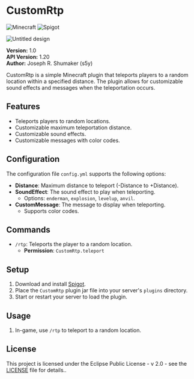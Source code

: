 # CustomRtp
![Minecraft](https://img.shields.io/badge/Minecraft-1.20+-brightgreen.svg)
![Spigot](https://img.shields.io/badge/Paper-1.20+-white.svg)

![Untitled design](https://github.com/s5y-ux/CustomRtp/assets/59636597/1517f162-dbb6-41ec-9c9a-f89138d8a8a6)


**Version:** 1.0  
**API Version:** 1.20  
**Author:** Joseph R. Shumaker (s5y)  

CustomRtp is a simple Minecraft plugin that teleports players to a random location within a specified distance. The plugin allows for customizable sound effects and messages when the teleportation occurs.

## Features

- Teleports players to random locations.
- Customizable maximum teleportation distance.
- Customizable sound effects.
- Customizable messages with color codes.

## Configuration

The configuration file `config.yml` supports the following options:

- **Distance**: Maximum distance to teleport (-Distance to +Distance).
- **SoundEffect**: The sound effect to play when teleporting.  
  - Options: `enderman`, `explosion`, `levelup`, `anvil`.
- **CustomMessage**: The message to display when teleporting.  
  - Supports color codes.

## Commands

- `/rtp`: Teleports the player to a random location.  
  - **Permission**: `CustomRtp.teleport`

## Setup

1. Download and install [Spigot](https://www.spigotmc.org/).
2. Place the `CustomRtp` plugin jar file into your server's `plugins` directory.
3. Start or restart your server to load the plugin.

## Usage

1. In-game, use `/rtp` to teleport to a random location.

## License

This project is licensed under the Eclipse Public License - v 2.0 - see the [LICENSE](LICENSE) file for details..
